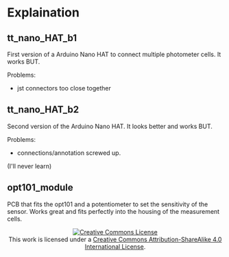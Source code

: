 # Explaination

## tt_nano_HAT_b1

First version of a Arduino Nano HAT to connect multiple photometer cells.
It works BUT.

Problems:
- jst connectors too close together

## tt_nano_HAT_b2

Second version of the Arduino Nano HAT.
It looks better and works BUT.

Problems:
- connections/annotation screwed up.

(I'll never learn)

## opt101_module

PCB that fits the opt101 and a potentiometer to set the sensitivity of the sensor. Works great and fits perfectly into the housing of the measurement cells.

<p align="center">
<a rel="license" href="http://creativecommons.org/licenses/by-sa/4.0/"><img alt="Creative Commons License" style="border-width:0" src="https://i.creativecommons.org/l/by-sa/4.0/88x31.png" /></a> </br>This work is licensed under a <a rel="license" href="http://creativecommons.org/licenses/by-sa/4.0/">Creative Commons Attribution-ShareAlike 4.0 International License</a>.
</p>
